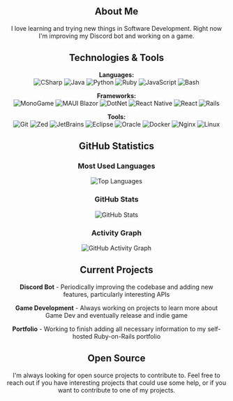 <div align="center">
  
## About Me

I love learning and trying new things in Software Development. Right now I'm improving my Discord bot and working on a game.

## Technologies & Tools

**Languages:**  
![CSharp](https://img.shields.io/badge/-C%23-239120?style=for-the-badge&logo=c-sharp&logoColor=white)
![Java](https://img.shields.io/badge/-Java-ED8B00?style=for-the-badge&logo=openjdk&logoColor=white)
![Python](https://img.shields.io/badge/-Python-3776AB?style=for-the-badge&logo=python&logoColor=white)
![Ruby](https://img.shields.io/badge/-Ruby-CC342D?style=for-the-badge&logo=ruby&logoColor=white)
![JavaScript](https://img.shields.io/badge/-JavaScript-F7DF1E?style=for-the-badge&logo=javascript&logoColor=black)
![Bash](https://img.shields.io/badge/-Bash-4EAA25?style=for-the-badge&logo=gnu-bash&logoColor=white)

**Frameworks:**  
![MonoGame](https://img.shields.io/badge/-MonoGame-E73C00?style=for-the-badge&logo=monogame&logoColor=white)
![MAUI Blazor](https://img.shields.io/badge/-MAUI%20Blazor-512BD4?style=for-the-badge&logo=blazor&logoColor=white)
![DotNet](https://img.shields.io/badge/-.NET-512BD4?style=for-the-badge&logo=.net&logoColor=white)
![React Native](https://img.shields.io/badge/-React%20Native-61DAFB?style=for-the-badge&logo=react&logoColor=black)
![React](https://img.shields.io/badge/-React-61DAFB?style=for-the-badge&logo=react&logoColor=black)
![Rails](https://img.shields.io/badge/-Rails-CC0000?style=for-the-badge&logo=ruby-on-rails&logoColor=white)

**Tools:**  
![Git](https://img.shields.io/badge/-Git-F05032?style=for-the-badge&logo=git&logoColor=white)
![Zed](https://img.shields.io/badge/-Zed-084CCF?style=for-the-badge&logo=zed&logoColor=white)
![JetBrains](https://img.shields.io/badge/-JetBrains-000000?style=for-the-badge&logo=jetbrains&logoColor=white)
![Eclipse](https://img.shields.io/badge/-Eclipse-2C2255?style=for-the-badge&logo=eclipse&logoColor=white)
![Oracle](https://img.shields.io/badge/-Oracle%20Database-F80000?style=for-the-badge&logo=oracle&logoColor=white)
![Docker](https://img.shields.io/badge/-Docker-2496ED?style=for-the-badge&logo=docker&logoColor=white)
![Nginx](https://img.shields.io/badge/-Nginx-009639?style=for-the-badge&logo=nginx&logoColor=white)
![Linux](https://img.shields.io/badge/-Linux-FCC624?style=for-the-badge&logo=linux&logoColor=black)

## GitHub Statistics
  
### Most Used Languages
![Top Languages](https://github-readme-stats.vercel.app/api/top-langs/?username=TerrellAW&theme=vue-dark&show_icons=true&hide_border=true&layout=compact)

### GitHub Stats
![GitHub Stats](https://github-readme-stats.vercel.app/api?username=TerrellAW&theme=vue-dark&show_icons=true&hide_border=true&count_private=true)

### Activity Graph
![GitHub Activity Graph](https://github-readme-activity-graph.vercel.app/graph?username=TerrellAW&theme=react-dark&area=true&hide_border=true&height=300)

## Current Projects

**Discord Bot** - Periodically improving the codebase and adding new features, particularly interesting APIs

**Game Development** - Always working on projects to learn more about Game Dev and eventually release and indie game

**Portfolio** - Working to finish adding all necessary information to my self-hosted Ruby-on-Rails portfolio

## Open Source

I'm always looking for open source projects to contribute to. Feel free to reach out if you have interesting projects that could use some help, or if you want to contribute to one of my projects.

</div>
